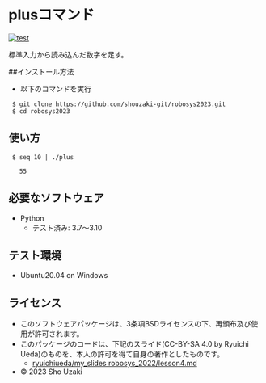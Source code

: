 # plusコマンド
[![test](http://github.com/shouzaki-git/robosys2023/actions/workflows/test.yml/badge.svg)](http://github.com/shouzaki-git/robosys2023/actions/workflows/test.yml/badge.svg)

標準入力から読み込んだ数字を足す。

##インストール方法
* 以下のコマンドを実行
```
 $ git clone https://github.com/shouzaki-git/robosys2023.git
 $ cd robosys2023
```
## 使い方
``` 
 $ seq 10 | ./plus
   
   55
```
## 必要なソフトウェア

* Python
  * テスト済み: 3.7～3.10

## テスト環境
* Ubuntu20.04 on Windows


## ライセンス
* このソフトウェアパッケージは、3条項BSDライセンスの下、再頒布及び使用が許可されます。
* このパッケージのコードは、下記のスライド(CC-BY-SA 4.0 by Ryuichi Ueda)のものを、本人の許可を得て自身の著作としたものです。
    * [ryuichiueda/my_slides robosys_2022/lesson4.md](http://github.com/ryuichiueda/my_slides/tree/master/robosys_2022/lesson4.md)
* © 2023 Sho Uzaki
